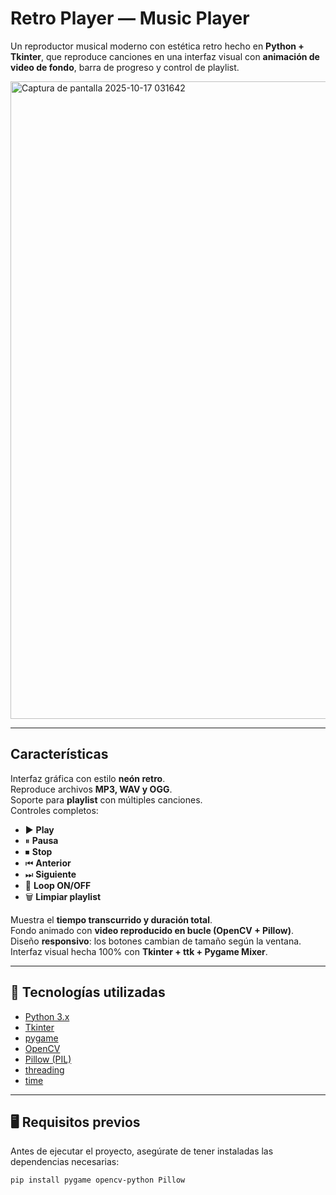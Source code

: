 # Retro Player — Music Player

Un reproductor musical moderno con estética retro hecho en **Python + Tkinter**, que reproduce canciones en una interfaz visual con **animación de video de fondo**, barra de progreso y control de playlist.

<img width="1920" height="1020" alt="Captura de pantalla 2025-10-17 031642" src="https://github.com/user-attachments/assets/d329a69b-a039-4647-a06d-5cd694cefe16" />


---

## Características

Interfaz gráfica con estilo **neón retro**.  
Reproduce archivos **MP3, WAV y OGG**.  
Soporte para **playlist** con múltiples canciones.  
Controles completos:
- ▶ **Play**
- ⏸ **Pausa**
- ⏹ **Stop**
- ⏮ **Anterior**
- ⏭ **Siguiente**
- 🔁 **Loop ON/OFF**
- 🗑 **Limpiar playlist**

Muestra el **tiempo transcurrido y duración total**.  
Fondo animado con **video reproducido en bucle (OpenCV + Pillow)**.  
Diseño **responsivo**: los botones cambian de tamaño según la ventana.  
Interfaz visual hecha 100% con **Tkinter + ttk + Pygame Mixer**.

---

## 🧠 Tecnologías utilizadas

- [Python 3.x](https://www.python.org/)
- [Tkinter](https://docs.python.org/3/library/tkinter.html)
- [pygame](https://www.pygame.org/docs/ref/mixer.html)
- [OpenCV](https://opencv.org/)
- [Pillow (PIL)](https://pillow.readthedocs.io/en/stable/)
- [threading](https://docs.python.org/3/library/threading.html)
- [time](https://docs.python.org/3/library/time.html)

---

## 🖥️ Requisitos previos

Antes de ejecutar el proyecto, asegúrate de tener instaladas las dependencias necesarias:

```bash
pip install pygame opencv-python Pillow
